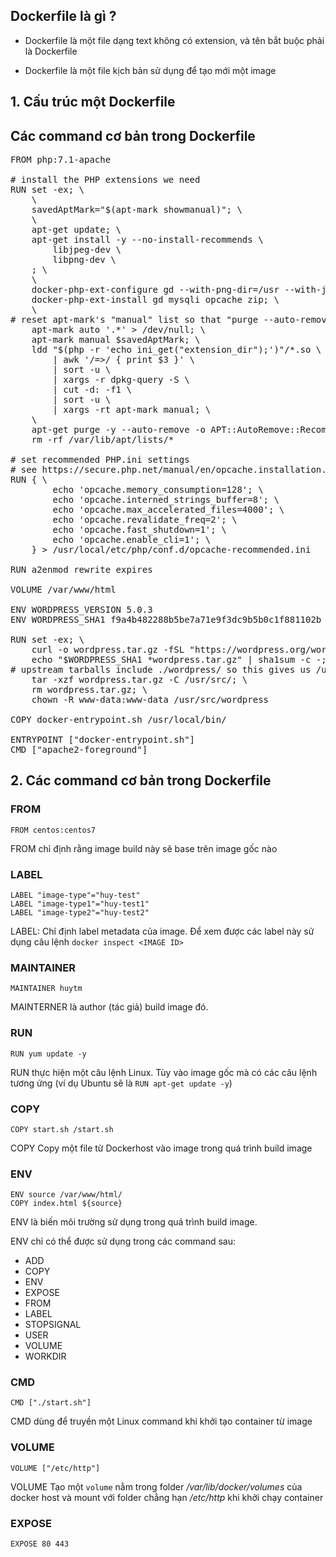 ## Dockerfile là gì ?

- Dockerfile là một file dạng text không có extension, và tên bắt buộc phải là Dockerfile

- Dockerfile là một file kịch bản sử dụng để tạo mới một image

## 1. Cấu trúc một Dockerfile

## Các command cơ bản trong Dockerfile

<pre class="post-pre">
FROM php:7.1-apache

# install the PHP extensions we need
RUN set -ex; \
	\
	savedAptMark="$(apt-mark showmanual)"; \
	\
	apt-get update; \
	apt-get install -y --no-install-recommends \
		libjpeg-dev \
		libpng-dev \
	; \
	\
	docker-php-ext-configure gd --with-png-dir=/usr --with-jpeg-dir=/usr; \
	docker-php-ext-install gd mysqli opcache zip; \
	\
# reset apt-mark's "manual" list so that "purge --auto-remove" will remove all build dependencies
	apt-mark auto '.*' > /dev/null; \
	apt-mark manual $savedAptMark; \
	ldd "$(php -r 'echo ini_get("extension_dir");')"/*.so \
		| awk '/=>/ { print $3 }' \
		| sort -u \
		| xargs -r dpkg-query -S \
		| cut -d: -f1 \
		| sort -u \
		| xargs -rt apt-mark manual; \
	\
	apt-get purge -y --auto-remove -o APT::AutoRemove::RecommendsImportant=false; \
	rm -rf /var/lib/apt/lists/*

# set recommended PHP.ini settings
# see https://secure.php.net/manual/en/opcache.installation.php
RUN { \
		echo 'opcache.memory_consumption=128'; \
		echo 'opcache.interned_strings_buffer=8'; \
		echo 'opcache.max_accelerated_files=4000'; \
		echo 'opcache.revalidate_freq=2'; \
		echo 'opcache.fast_shutdown=1'; \
		echo 'opcache.enable_cli=1'; \
	} > /usr/local/etc/php/conf.d/opcache-recommended.ini

RUN a2enmod rewrite expires

VOLUME /var/www/html

ENV WORDPRESS_VERSION 5.0.3
ENV WORDPRESS_SHA1 f9a4b482288b5be7a71e9f3dc9b5b0c1f881102b

RUN set -ex; \
	curl -o wordpress.tar.gz -fSL "https://wordpress.org/wordpress-${WORDPRESS_VERSION}.tar.gz"; \
	echo "$WORDPRESS_SHA1 *wordpress.tar.gz" | sha1sum -c -; \
# upstream tarballs include ./wordpress/ so this gives us /usr/src/wordpress
	tar -xzf wordpress.tar.gz -C /usr/src/; \
	rm wordpress.tar.gz; \
	chown -R www-data:www-data /usr/src/wordpress

COPY docker-entrypoint.sh /usr/local/bin/

ENTRYPOINT ["docker-entrypoint.sh"]
CMD ["apache2-foreground"]
</pre>

## 2. Các command cơ bản trong Dockerfile

### FROM

```
FROM centos:centos7
```

FROM chỉ định rằng image build này sẽ base trên image gốc nào

### LABEL

```
LABEL "image-type"="huy-test"
LABEL "image-type1"="huy-test1"
LABEL "image-type2"="huy-test2"
```

LABEL: Chỉ định label metadata của image. Để xem được các label này sử dụng câu lệnh `docker inspect <IMAGE ID>`

### MAINTAINER

```
MAINTAINER huytm
```

MAINTERNER là author (tác giả) build image đó.

### RUN

```
RUN yum update -y
```

RUN thực hiện một câu lệnh Linux. Tùy vào image gốc mà có các câu lệnh tương ứng (ví dụ Ubuntu sẽ là `RUN apt-get update -y`)

### COPY

```
COPY start.sh /start.sh
```

COPY Copy một file từ Dockerhost vào image trong quá trình build image


### ENV

```
ENV source /var/www/html/
COPY index.html ${source}
```

ENV là biến môi trường sử dụng trong quá trình build image.

ENV chỉ có thể được sử dụng trong các command sau:

- ADD
- COPY
- ENV
- EXPOSE
- FROM
- LABEL
- STOPSIGNAL
- USER
- VOLUME
- WORKDIR

### CMD 

```
CMD ["./start.sh"]
```

CMD dùng để truyền một Linux command khi khởi tạo container từ image

### VOLUME

```
VOLUME ["/etc/http"]
```

VOLUME Tạo một `volume` nằm trong folder */var/lib/docker/volumes* của docker host và mount với folder chẳng hạn */etc/http* khi khởi chạy container

### EXPOSE


```
EXPOSE 80 443
```


